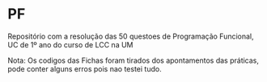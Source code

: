 # PF

Repositório com a resolução das 50 questoes de Programação Funcional, UC de 1º ano do curso de LCC na UM

Nota: Os codigos das Fichas foram tirados dos apontamentos das práticas, pode conter alguns erros pois nao testei tudo.
